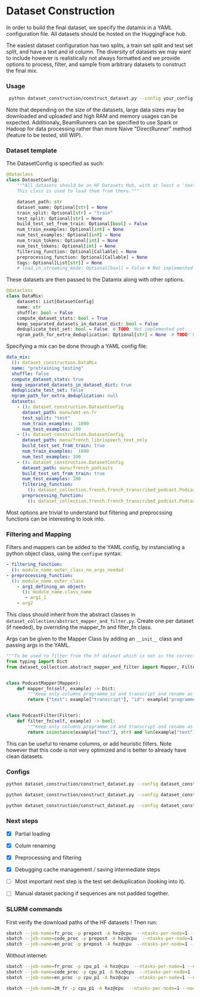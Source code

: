 # Dataset Construction

In order to build the final dataset, we specify the datamix in a YAML configuration file.
All datasets should be hosted on the HuggingFace hub.

The easiest dataset configuration has two splits, a train set split and test set split, and have a text and id column.
The diversity of datasets we may want to include however is realistically not always formatted and we provide options to 
process, filter, and sample from arbitrary datasets to construct the final mix.

### Usage

```bash
 python dataset_construction/construct_dataset.py --config your_config.yaml --hub_id hf_repo_id
```
Note that depending on the size of the datasets, large data sizes may be downloaded and uploaded and high RAM and memory
usages can be expected. Additionaly, BeamRunners can be specified to use Spark or Hadoop for data processing
rather than more Naive "DirectRunner" method (feature to be tested, still WIP).

### Dataset template

The DatasetConfig is specified as such:
```python
@dataclass
class DatasetConfig:
    """All datasets should be on HF Datasets Hub, with at least a 'text' field.
    This class is used to load them from there."""

    dataset_path: str
    dataset_name: Optional[str] = None
    train_split: Optional[str] = "train"
    test_split: Optional[str] = None
    build_test_set_from_train: Optional[bool] = False
    num_train_examples: Optional[int] = None
    num_test_examples: Optional[int] = None
    num_train_tokens: Optional[int] = None
    num_test_tokens: Optional[int] = None
    filtering_function: Optional[Callable] = None
    preprocessing_function: Optional[Callable] = None
    tags: Optional[List[str]] = None
    # load_in_streaming_mode: Optional[bool] = False # Not implemented yet
```

These datasets are then passed to the Datamix along with other options.
```python
@dataclass
class DataMix:
    datasets: List[DatasetConfig]
    name: str
    shuffle: bool = False
    compute_dataset_stats: bool = True
    keep_separated_datasets_in_dataset_dict: bool = False
    deduplicate_test_set: bool = False  # TODO: Not implemented yet
    ngram_path_for_extra_deduplication: Optional[str] = None  # TODO: Not implemented yet
```

Specifying a mix can be done through a YAML config file:

```yaml
data_mix:
  (): dataset_construction.DataMix
  name: "pretraining_testing"
  shuffle: false
  compute_dataset_stats: true
  keep_separated_datasets_in_dataset_dict: true
  deduplicate_test_set: false
  ngram_path_for_extra_deduplication: null
  datasets:
    - (): dataset_construction.DatasetConfig
      dataset_path: manu/wmt-en-fr
      test_split: "test"
      num_train_examples:  1000
      num_test_examples: 100
    - (): dataset_construction.DatasetConfig
      dataset_path: manu/french_librispeech_text_only
      build_test_set_from_train: true
      num_train_examples:  1000
      num_test_examples: 100
    - (): dataset_construction.DatasetConfig
      dataset_path: manu/french_podcasts
      build_test_set_from_train: true
      num_test_examples: 100
      filtering_function:
        (): dataset_collection.french.french_transcribed_podcast.PodcastFilter
      preprocessing_function:
        (): dataset_collection.french.french_transcribed_podcast.PodcastMapper
```

Most options are trivial to understand but filtering and preprocssing functions can be interesting to look into.

### Filtering and Mapping

Filters and mappers can be added to the YAML config, by instanciating a python object class, using the `configue` syntax:

```yaml
- filtering_function:
  (): module_name.outer_class_no_args_needed
- preprocessing_function:
  (): module_name.outer_class
    - arg1_defining_an object:
      (): module_name.class_name
       - arg1_1
    - arg2
```

This class should inherit from the abstract classes in `dataset_collection/abstract_mapper_and_filter.py`.
Create one per dataset (if needed), by overriding the mapper_fn and filter_fn class.

Args can be given to the Mapper Class by adding an `__init__` class and passing args in the YAML.

```python
"""To be used to filter from the hf dataset which is not in the correct format"""
from typing import Dict
from dataset_collection.abstract_mapper_and_filter import Mapper, Filter


class PodcastMapper(Mapper):
    def mapper_fn(self, example) -> Dict:
        """Keep only columns programme_id and transcript and rename as id, text"""
        return {"text": example["transcript"], "id": example['programme_id']}


class PodcastFilter(Filter):
    def filter_fn(self, example) -> bool:
        """Keep only columns programme_id and transcript and rename as id, text"""
        return isinstance(example["text"], str) and len(example["text"]) > 100
```

This can be useful to rename columns, or add heuristic filters.
Note however that this code is not very optimized and is better to already have clean datasets.


### Configs

```bash
python dataset_construction/construct_dataset.py --config dataset_construction/configs/30b_configs/french_corpus.yaml --estimate_from_k 10000 --hub_id manu/french-30b
```

```bash
python dataset_construction/construct_dataset.py --config dataset_construction/configs/30b_configs/code_corpus.yaml   --estimate_from_k 10000 --hub_id manu/code_20b
```

```bash
python dataset_construction/construct_dataset.py --config dataset_construction/configs/30b_configs/english_corpus.yaml  --estimate_from_k 10000 --hub_id manu/english_20b
```

### Next steps

- [x] Partial loading 
- [x] Colum renaming
- [x] Preprocessing and filtering
- [x] Debugging cache management / saving intermediate steps
- [ ] Most important next step is the test set deduplication (looking into it).
- [ ] Manual dataset packing if sequences are not padded together.


### SLURM commands

First verify the download paths of the HF datasets ! Then run:

```bash
sbatch --job-name=fr_proc -p prepost -A hxz@cpu  --ntasks-per-node=1 --nodes=1 --time=20:00:00  --output=logs/fr_proc.out     --error=logs/fr_proc.err  --wrap="python dataset_construction/construct_dataset.py --config dataset_construction/configs/30b_configs/french_corpus.yaml --estimate_from_k 10000"
sbatch --job-name=code_proc -p prepost -A hxz@cpu  --ntasks-per-node=1 --nodes=1 --time=20:00:00  --output=logs/code_proc.out     --error=logs/code_proc.err  --wrap="python dataset_construction/construct_dataset.py --config dataset_construction/configs/30b_configs/code_corpus.yaml   --estimate_from_k 10000"
sbatch --job-name=en_proc -p prepost -A hxz@cpu  --ntasks-per-node=1 --nodes=1 --time=20:00:00  --output=logs/en_proc.out     --error=logs/en_proc.err  --wrap="python dataset_construction/construct_dataset.py --config dataset_construction/configs/30b_configs/english_corpus.yaml  --estimate_from_k 10000"
```

Without internet:

```bash
sbatch --job-name=fr_proc -p cpu_p1 -A hxz@cpu  --ntasks-per-node=1 --nodes=1 --time=20:00:00  --output=logs/fr_proc.out     --error=logs/fr_proc.err  --wrap="python dataset_construction/construct_dataset.py --config dataset_construction/configs/1T_configs/french_corpus.yaml --estimate_from_k 10000"
sbatch --job-name=code_proc -p cpu_p1 -A hxz@cpu  --ntasks-per-node=1 --nodes=1 --time=20:00:00  --output=logs/code_proc.out     --error=logs/code_proc.err  --wrap="python dataset_construction/construct_dataset.py --config dataset_construction/configs/1T_configs/code_corpus.yaml   --estimate_from_k 10000"
sbatch --job-name=en_proc -p cpu_p1 -A hxz@cpu  --ntasks-per-node=1 --nodes=1 --time=20:00:00  --output=logs/en_proc.out     --error=logs/en_proc.err  --wrap="python dataset_construction/construct_dataset.py --config dataset_construction/configs/1T_configs/english_corpus.yaml  --estimate_from_k 10000"
```

```bash
sbatch --job-name=20_fr -p cpu_p1 -A hxz@cpu  --ntasks-per-node=1 --nodes=1 --cpus-per-task=40 --hint=nomultithread --time=20:00:00  --output=logs/fr_proc.out     --error=logs/fr_proc.err  --wrap="python dataset_construction/construct_dataset.py --config dataset_construction/configs/1T_configs/french_corpus.yaml --estimate_from_k 10000  --prep_config_n 20"
```